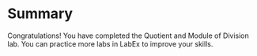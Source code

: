 # Summary

Congratulations! You have completed the Quotient and Module of Division lab. You can practice more labs in LabEx to improve your skills.
